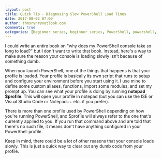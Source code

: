 ```yaml
---
layout: post
title: Quick Tip - Diagnosing Slow PowerShell Load Times
date: 2017-08-02 07:00
author: thmsrynr@outlook.com
comments: true
categories: [beginner series, beginner series, PowerShell, powershell, quick tip, Uncategorized]
---
```

I could write an entire book on "why does my PowerShell console take so long to load?" but I don't want to write that book. Instead, here's a way to make sure the reason your console is loading slowly isn't because of something dumb.

<!--more-->

When you launch PowerShell, one of the things that happens is that your profile is loaded. Your profile is basically its own script that runs to setup and configure your environment before you start using it. I use mine to define some custom aliases, functions, import some modules, and set my prompt up. You can see what your profile is doing by running <strong>notepad $profile</strong>. This will open your profile in notepad (but you can use the ISE or Visual Studio Code or Notepad++ etc. if you prefer).

There is more than one profile used by PowerShell depending on how you're running PowerShell, and $profile will always refer to the one that's currently applied to you. If you run that command above and are told that there's no such file, it means don't have anything configured in your PowerShell profile.

Keep in mind, there could be a lot of other reasons that your console loads slowly. This is just a quick way to clear out any dumb code from your profile.
